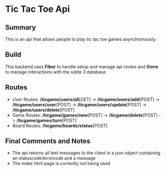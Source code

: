 # Tic Tac Toe Api

## Summary

This is an api that allows people to play tic tac toe games asynchronously

## Build

This backend uses **Fiber** to handle setup and manage api routes and **Gorm** to manage interactions with the sqlite 3 database

## Routes

- User Routes: **/ticgame/users/all**[GET] -> **/ticgame/users/add**[POST] -> **/ticgame/users/user**[POST] -> **/ticgame/users/update**[POST] -> **/ticgame/users/delete**[POST]
- Game Routes: **/ticgame/games/new**[POST] -> **/ticgame/delete**[POST] -> **/ticgame/games/turn**[POST]
- Board Routes: **/ticgame/boards/status**[POST]

## Final Comments and Notes

- The api returns all text messages to the client in a json object containing an statuscode/errorcode and a message
- The index html page is currently not being used
